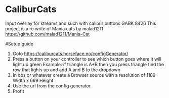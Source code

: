 # CaliburCats
Input overlay for streams and such with calibur buttons GABK 8426
This project is a re write of Mania cats by malad1211
https://github.com/malad1211/Mania-Cat

#Setup guide
1. Goto https://caliburcats.horseface.no/configGenerator/
2. Press a button on your controller to see which button goes where it will light up green
      Example: if triangle is A+B then you press triangle find the row that lights up and add A and B to the dropdown
4. In obs or whatever create a Browser source with a resolution of 1189 Width x 669 Height 
5. Use the url from the config generator.
6. Profit

